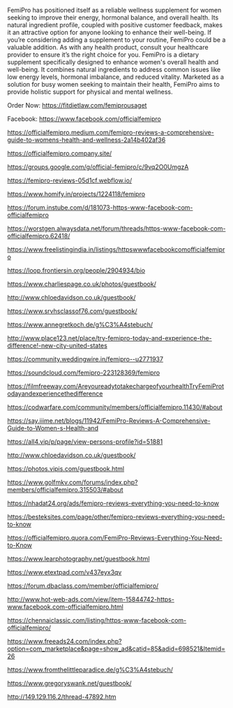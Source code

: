 FemiPro has positioned itself as a reliable wellness supplement for women seeking to improve their energy, hormonal balance, and overall health. Its natural ingredient profile, coupled with positive customer feedback, makes it an attractive option for anyone looking to enhance their well-being. If you’re considering adding a supplement to your routine, FemiPro could be a valuable addition. As with any health product, consult your healthcare provider to ensure it’s the right choice for you.
FemiPro is a dietary supplement specifically designed to enhance women's overall health and well-being. It combines natural ingredients to address common issues like low energy levels, hormonal imbalance, and reduced vitality. Marketed as a solution for busy women seeking to maintain their health, FemiPro aims to provide holistic support for physical and mental wellness.

Order Now: https://fitdietlaw.com/femiprousaget

Facebook: https://www.facebook.com/officialfemipro

https://officialfemipro.medium.com/femipro-reviews-a-comprehensive-guide-to-womens-health-and-wellness-2a14b402af36

https://officialfemipro.company.site/

https://groups.google.com/g/official-femipro/c/9vq2O0UmgzA

https://femipro-reviews-05d1cf.webflow.io/

https://www.homify.in/projects/1224118/femipro

https://forum.instube.com/d/181073-https-www-facebook-com-officialfemipro

https://worstgen.alwaysdata.net/forum/threads/https-www-facebook-com-officialfemipro.62418/

https://www.freelistingindia.in/listings/httpswwwfacebookcomofficialfemipro

https://loop.frontiersin.org/people/2904934/bio

https://www.charliespage.co.uk/photos/guestbook/

http://www.chloedavidson.co.uk/guestbook/

https://www.srvhsclassof76.com/guestbook/

https://www.annegretkoch.de/g%C3%A4stebuch/

http://www.place123.net/place/try-femipro-today-and-experience-the-difference!-new-city-united-states

https://community.weddingwire.in/femipro--u2771937

https://soundcloud.com/femipro-223128369/femipro

https://filmfreeway.com/AreyoureadytotakechargeofyourhealthTryFemiProtodayandexperiencethedifference

https://codwarfare.com/community/members/officialfemipro.11430/#about

https://say.iiime.net/blogs/11942/FemiPro-Reviews-A-Comprehensive-Guide-to-Women-s-Health-and

https://all4.vip/p/page/view-persons-profile?id=51881

http://www.chloedavidson.co.uk/guestbook/

https://photos.vipis.com/guestbook.html

https://www.golfmkv.com/forums/index.php?members/officialfemipro.315503/#about

https://nhadat24.org/ads/femipro-reviews-everything-you-need-to-know

https://besteksites.com/page/other/femipro-reviews-everything-you-need-to-know

https://officialfemipro.quora.com/FemiPro-Reviews-Everything-You-Need-to-Know

https://www.learphotography.net/guestbook.html

https://www.etextpad.com/v437eyx3qv

https://forum.dbaclass.com/member/officialfemipro/

http://www.hot-web-ads.com/view/item-15844742-https-www.facebook.com-officialfemipro.html

https://chennaiclassic.com/listing/https-www-facebook-com-officialfemipro/

https://www.freeads24.com/index.php?option=com_marketplace&page=show_ad&catid=85&adid=698521&Itemid=26

https://www.fromthelittleparadice.de/g%C3%A4stebuch/

https://www.gregoryswank.net/guestbook/

http://149.129.116.2/thread-47892.htm

